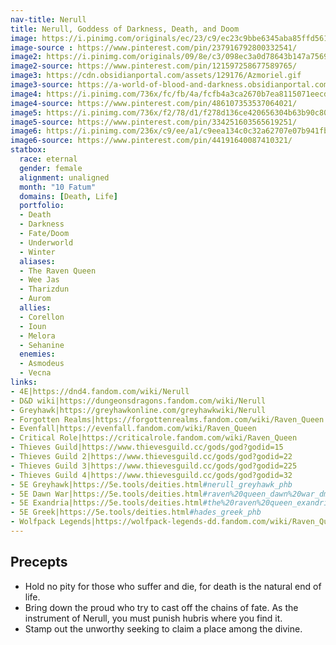 ```yaml
---
nav-title: Nerull
title: Nerull, Goddess of Darkness, Death, and Doom
image: https://i.pinimg.com/originals/ec/23/c9/ec23c9bbe6345aba85ffd56107d4b0bb.jpg
image-source : https://www.pinterest.com/pin/237916792800332541/
image2: https://i.pinimg.com/originals/09/8e/c3/098ec3a0d78643b147a756933c73f209.jpg
image2-source: https://www.pinterest.com/pin/121597258677589765/
image3: https://cdn.obsidianportal.com/assets/129176/Azmoriel.gif
image3-source: https://a-world-of-blood-and-darkness.obsidianportal.com/wikis/the-pantheon
image4: https://i.pinimg.com/736x/fc/fb/4a/fcfb4a3ca2670b7ea8115071eecd8dd3.jpg
image4-source: https://www.pinterest.com/pin/486107353537064021/
image5: https://i.pinimg.com/736x/f2/78/d1/f278d136ce420656304b63b90c80b937.jpg
image5-source: https://www.pinterest.com/pin/334251603565619251/
image6: https://i.pinimg.com/236x/c9/ee/a1/c9eea134c0c32a62707e07b941fb5df3.jpg
image6-source: https://www.pinterest.com/pin/44191640087410321/
statbox:
  race: eternal
  gender: female
  alignment: unaligned
  month: "10 Fatum"
  domains: [Death, Life]
  portfolio:
  - Death
  - Darkness
  - Fate/Doom
  - Underworld
  - Winter
  aliases:
  - The Raven Queen
  - Wee Jas
  - Tharizdun
  - Aurom
  allies:
  - Corellon
  - Ioun
  - Melora
  - Sehanine
  enemies:
  - Asmodeus
  - Vecna
links:
- 4E|https://dnd4.fandom.com/wiki/Nerull
- D&D wiki|https://dungeonsdragons.fandom.com/wiki/Nerull
- Greyhawk|https://greyhawkonline.com/greyhawkwiki/Nerull
- Forgotten Realms|https://forgottenrealms.fandom.com/wiki/Raven_Queen
- Evenfall|https://evenfall.fandom.com/wiki/Raven_Queen
- Critical Role|https://criticalrole.fandom.com/wiki/Raven_Queen
- Thieves Guild|https://www.thievesguild.cc/gods/god?godid=15
- Thieves Guild 2|https://www.thievesguild.cc/gods/god?godid=22
- Thieves Guild 3|https://www.thievesguild.cc/gods/god?godid=225
- Thieves Guild 4|https://www.thievesguild.cc/gods/god?godid=32
- 5E Greyhawk|https://5e.tools/deities.html#nerull_greyhawk_phb
- 5E Dawn War|https://5e.tools/deities.html#raven%20queen_dawn%20war_dmg
- 5E Exandria|https://5e.tools/deities.html#the%20raven%20queen_exandria_egw
- 5E Greek|https://5e.tools/deities.html#hades_greek_phb
- Wolfpack Legends|https://wolfpack-legends-dd.fandom.com/wiki/Raven_Queen
---
```


## Precepts

* Hold no pity for those who suffer and die, for death is the natural end of life.
* Bring down the proud who try to cast off the chains of fate. As the instrument of Nerull, you must punish hubris where you find it.
* Stamp out the unworthy seeking to claim a place among the divine.
